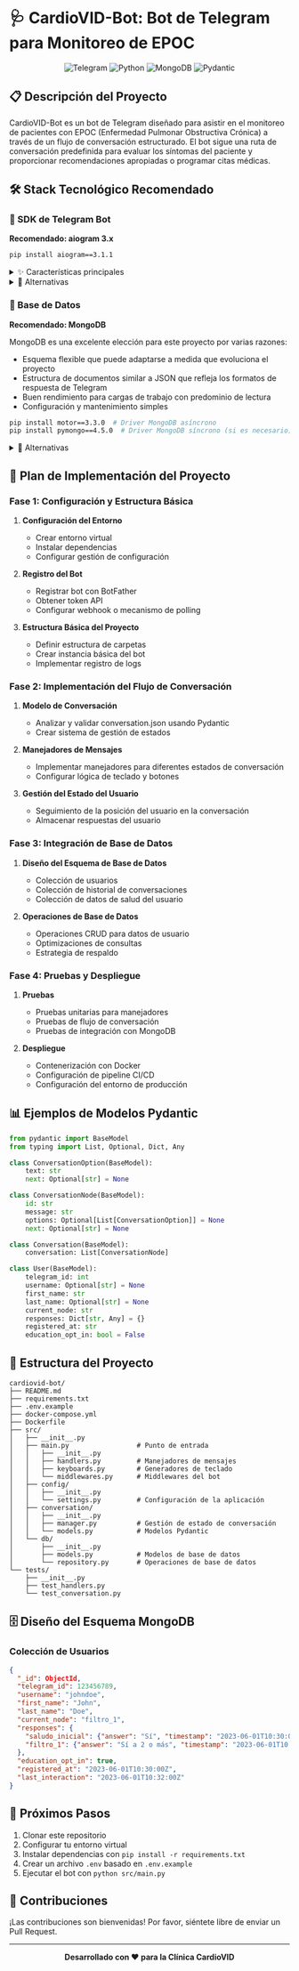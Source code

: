 # 🩺 CardioVID-Bot: Bot de Telegram para Monitoreo de EPOC

<div align="center">
  
![Telegram](https://img.shields.io/badge/Telegram-2CA5E0?style=for-the-badge&logo=telegram&logoColor=white)
![Python](https://img.shields.io/badge/Python-3776AB?style=for-the-badge&logo=python&logoColor=white)
![MongoDB](https://img.shields.io/badge/MongoDB-4EA94B?style=for-the-badge&logo=mongodb&logoColor=white)
![Pydantic](https://img.shields.io/badge/Pydantic-E92063?style=for-the-badge&logo=pydantic&logoColor=white)

</div>

## 📋 Descripción del Proyecto

CardioVID-Bot es un bot de Telegram diseñado para asistir en el monitoreo de pacientes con EPOC (Enfermedad Pulmonar Obstructiva Crónica) a través de un flujo de conversación estructurado. El bot sigue una ruta de conversación predefinida para evaluar los síntomas del paciente y proporcionar recomendaciones apropiadas o programar citas médicas.

## 🛠️ Stack Tecnológico Recomendado

### 🤖 SDK de Telegram Bot

**Recomendado: aiogram 3.x**

```bash
pip install aiogram==3.1.1
```

<details>
<summary>✨ Características principales</summary>

- Soporte nativo para modelos Pydantic
- Completamente asíncrono
- Sugerencias de tipo y prácticas modernas de Python
- Excelente documentación
- Comunidad activa
</details>

<details>
<summary>🔄 Alternativas</summary>

1. **python-telegram-bot**
   - ✅ Pros: SDK más popular, bien documentado
   - ❌ Cons: Menor integración nativa con Pydantic

2. **pyTelegramBotAPI (telebot)**
   - ✅ Pros: Simple y fácil de usar
   - ❌ Cons: Menos estructurado para flujos de conversación complejos

3. **Telethon**
   - ✅ Pros: Acceso completo a la API del cliente de Telegram
   - ❌ Cons: Puede ser excesivo para un bot, menos funcionalidad específica para bots
</details>

### 💾 Base de Datos

**Recomendado: MongoDB**

MongoDB es una excelente elección para este proyecto por varias razones:

- Esquema flexible que puede adaptarse a medida que evoluciona el proyecto
- Estructura de documentos similar a JSON que refleja los formatos de respuesta de Telegram
- Buen rendimiento para cargas de trabajo con predominio de lectura
- Configuración y mantenimiento simples

```bash
pip install motor==3.3.0  # Driver MongoDB asíncrono
pip install pymongo==4.5.0  # Driver MongoDB síncrono (si es necesario)
```

<details>
<summary>🔄 Alternativas</summary>

1. **PostgreSQL (con SQLAlchemy)**
   - ✅ Pros: Conformidad ACID, datos estructurados
   - ❌ Cons: Esquema más rígido, requiere más configuración para cambios

2. **Redis**
   - ✅ Pros: Muy rápido, bueno para almacenar en caché estados de usuarios
   - ❌ Cons: No ideal como base de datos principal para todos los datos de usuario

3. **SQLite**
   - ✅ Pros: Configuración cero, portátil
   - ❌ Cons: No adecuado para producción o acceso concurrente
</details>

## 📝 Plan de Implementación del Proyecto

### Fase 1: Configuración y Estructura Básica

1. **Configuración del Entorno**
   - Crear entorno virtual
   - Instalar dependencias
   - Configurar gestión de configuración

2. **Registro del Bot**
   - Registrar bot con BotFather
   - Obtener token API
   - Configurar webhook o mecanismo de polling

3. **Estructura Básica del Proyecto**
   - Definir estructura de carpetas
   - Crear instancia básica del bot
   - Implementar registro de logs

### Fase 2: Implementación del Flujo de Conversación

1. **Modelo de Conversación**
   - Analizar y validar conversation.json usando Pydantic
   - Crear sistema de gestión de estados

2. **Manejadores de Mensajes**
   - Implementar manejadores para diferentes estados de conversación
   - Configurar lógica de teclado y botones

3. **Gestión del Estado del Usuario**
   - Seguimiento de la posición del usuario en la conversación
   - Almacenar respuestas del usuario

### Fase 3: Integración de Base de Datos

1. **Diseño del Esquema de Base de Datos**
   - Colección de usuarios
   - Colección de historial de conversaciones
   - Colección de datos de salud del usuario

2. **Operaciones de Base de Datos**
   - Operaciones CRUD para datos de usuario
   - Optimizaciones de consultas
   - Estrategia de respaldo

### Fase 4: Pruebas y Despliegue

1. **Pruebas**
   - Pruebas unitarias para manejadores
   - Pruebas de flujo de conversación
   - Pruebas de integración con MongoDB

2. **Despliegue**
   - Contenerización con Docker
   - Configuración de pipeline CI/CD
   - Configuración del entorno de producción

## 📊 Ejemplos de Modelos Pydantic

```python
from pydantic import BaseModel
from typing import List, Optional, Dict, Any

class ConversationOption(BaseModel):
    text: str
    next: Optional[str] = None

class ConversationNode(BaseModel):
    id: str
    message: str
    options: Optional[List[ConversationOption]] = None
    next: Optional[str] = None

class Conversation(BaseModel):
    conversation: List[ConversationNode]

class User(BaseModel):
    telegram_id: int
    username: Optional[str] = None
    first_name: str
    last_name: Optional[str] = None
    current_node: str
    responses: Dict[str, Any] = {}
    registered_at: str
    education_opt_in: bool = False
```

## 📂 Estructura del Proyecto

```
cardiovid-bot/
├── README.md
├── requirements.txt
├── .env.example
├── docker-compose.yml
├── Dockerfile
├── src/
│   ├── __init__.py
│   ├── main.py                 # Punto de entrada
│   │   ├── __init__.py
│   │   ├── handlers.py         # Manejadores de mensajes
│   │   ├── keyboards.py        # Generadores de teclado
│   │   └── middlewares.py      # Middlewares del bot
│   ├── config/
│   │   ├── __init__.py
│   │   └── settings.py         # Configuración de la aplicación
│   ├── conversation/
│   │   ├── __init__.py
│   │   ├── manager.py          # Gestión de estado de conversación
│   │   └── models.py           # Modelos Pydantic
│   └── db/
│       ├── __init__.py
│       ├── models.py           # Modelos de base de datos
│       └── repository.py       # Operaciones de base de datos
└── tests/
    ├── __init__.py
    ├── test_handlers.py
    └── test_conversation.py
```

## 🗄️ Diseño del Esquema MongoDB

### Colección de Usuarios
```json
{
  "_id": ObjectId,
  "telegram_id": 123456789,
  "username": "johndoe",
  "first_name": "John",
  "last_name": "Doe",
  "current_node": "filtro_1",
  "responses": {
    "saludo_inicial": {"answer": "Sí", "timestamp": "2023-06-01T10:30:00Z"},
    "filtro_1": {"answer": "Sí a 2 o más", "timestamp": "2023-06-01T10:32:00Z"}
  },
  "education_opt_in": true,
  "registered_at": "2023-06-01T10:30:00Z",
  "last_interaction": "2023-06-01T10:32:00Z"
}
```

## 🚀 Próximos Pasos

1. Clonar este repositorio
2. Configurar tu entorno virtual
3. Instalar dependencias con `pip install -r requirements.txt`
4. Crear un archivo `.env` basado en `.env.example`
5. Ejecutar el bot con `python src/main.py`

## 🤝 Contribuciones

¡Las contribuciones son bienvenidas! Por favor, siéntete libre de enviar un Pull Request.

---

<div align="center">
  
  **Desarrollado con ❤️ para la Clínica CardioVID**
  
</div> 